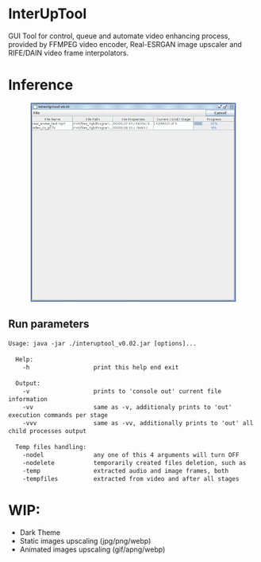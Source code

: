 # InterUpTool
GUI Tool for control, queue and automate video enhancing process, provided by FFMPEG video encoder, Real-ESRGAN image upscaler and RIFE/DAIN video frame interpolators.

# Inference
<p align="center">
  <img src="gitdocs/imgs/program_interface.jpg" height=400>
</p>

## Run parameters

```console
Usage: java -jar ./interuptool_v0.02.jar [options]...

  Help:
    -h                  print this help end exit

  Output:
    -v                  prints to 'console out' current file information
    -vv                 same as -v, additionaly prints to 'out' execution commands per stage
    -vvv                same as -vv, additionally prints to 'out' all child processes output

  Temp files handling:
    -nodel              any one of this 4 arguments will turn OFF
    -nodelete           temporarily created files deletion, such as
    -temp               extracted audio and image frames, both
    -tempfiles          extracted from video and after all stages
```

# WIP:
- Dark Theme
- Static images upscaling (jpg/png/webp)
- Animated images upscaling (gif/apng/webp)